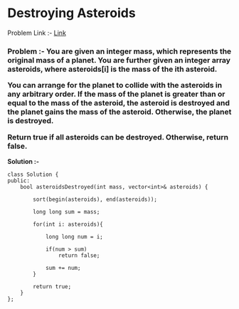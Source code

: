# Destroying Asteroids

Problem Link :- [Link](https://leetcode.com/problems/destroying-asteroids/)

<h3>
Problem :- You are given an integer mass, which represents the original mass of a planet. You are further given an integer array asteroids, where asteroids[i] is the mass of the ith asteroid.

You can arrange for the planet to collide with the asteroids in any arbitrary order. If the mass of the planet is greater than or equal to the mass of the asteroid, the asteroid is destroyed and the planet gains the mass of the asteroid. Otherwise, the planet is destroyed.

Return true if all asteroids can be destroyed. Otherwise, return false.
</h3>


**Solution :-**
```
class Solution {
public:
    bool asteroidsDestroyed(int mass, vector<int>& asteroids) {
        
        sort(begin(asteroids), end(asteroids));
        
        long long sum = mass;
        
        for(int i: asteroids){
            
            long long num = i;
            
            if(num > sum)
                return false;
            
            sum += num;
        }
        
        return true;
    }
};
```
